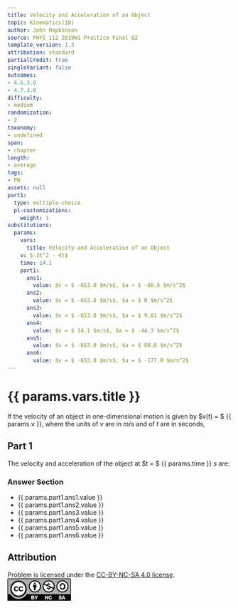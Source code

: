 ```yaml
---
title: Velocity and Acceleration of an Object
topic: Kinematics(1D)
author: John Hopkinson
source: PHYS 112 2019W1 Practice Final Q2
template_version: 1.3
attribution: standard
partialCredit: true
singleVariant: false
outcomes:
- 4.6.3.0
- 4.7.3.0
difficulty:
- medium
randomization:
- 2
taxonomy:
- undefined
span:
- chapter
length:
- average
tags:
- PW
assets: null
part1:
  type: multiple-choice
  pl-customizations:
    weight: 1
substitutions:
  params:
    vars:
      title: Velocity and Acceleration of an Object
    v: $-3t^2 - 4t$
    time: 14.1
    part1:
      ans1:
        value: $v = $ -653.0 $m/s$, $a = $ -88.6 $m/s^2$
      ans2:
        value: $v = $ -653.0 $m/s$, $a = $ 0 $m/s^2$
      ans3:
        value: $v = $ -653.0 $m/s$, $a = $ 9.81 $m/s^2$
      ans4:
        value: $v = $ 14.1 $m/s$, $a = $ -44.3 $m/s^2$
      ans5:
        value: $v = $ -653.0 $m/s$, $a = $ 88.6 $m/s^2$
      ans6:
        value: $v = $ -653.0 $m/s$, $a = $ -177.0 $m/s^2$
---
```

# {{ params.vars.title }}
If the velocity of an object in one-dimensional motion is given by $v(t) = $ {{ params.v }}, where the units of $v$ are in $m/s$ and of $t$ are in seconds,

## Part 1

The velocity and acceleration of the object at $t = $ {{ params.time }} $s$ are:

### Answer Section

- {{ params.part1.ans1.value }}
- {{ params.part1.ans2.value }}
- {{ params.part1.ans3.value }}
- {{ params.part1.ans4.value }}
- {{ params.part1.ans5.value }}
- {{ params.part1.ans6.value }}

## Attribution

Problem is licensed under the [CC-BY-NC-SA 4.0 license](https://creativecommons.org/licenses/by-nc-sa/4.0/).<br> ![The Creative Commons 4.0 license requiring attribution-BY, non-commercial-NC, and share-alike-SA license.](https://raw.githubusercontent.com/firasm/bits/master/by-nc-sa.png)